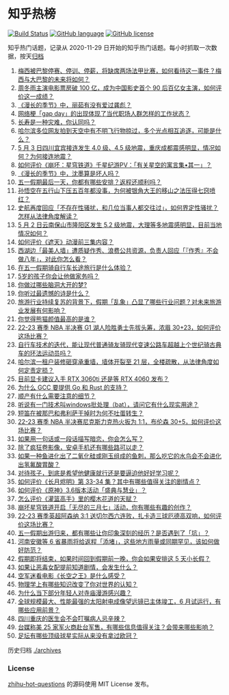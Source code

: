 # 知乎热榜
[![Build Status](https://github.com/ToWeLong/zhihu-hot-questions/workflows/CI/badge.svg)](https://github.com/ToWeLong/zhihu-hot-questions/actions)
[![GitHub language](https://img.shields.io/badge/language-golang-orange.svg)](https://golang.org/)
[![GitHub license](https://img.shields.io/github/license/ToWeLong/zhihu-hot-questions)](https://github.com/ToWeLong/zhihu-hot-questions/blob/main/LICENSE)

知乎热门话题，记录从 2020-11-29 日开始的知乎热门话题。每小时抓取一次数据，按天[归档](./archives)

<!-- BEGIN -->

1. [梅西被巴黎停赛、停训、停薪，将缺席两场法甲比赛，如何看待这一事件？梅西与大巴黎的未来将如何？](https://www.zhihu.com/question/598823428)
1. [周冬雨主演电影票房破 100 亿，成为中国影史首个 90 后百亿女主演，如何评价这一成绩？](https://www.zhihu.com/question/598769273)
1. [《漫长的季节》中，丽茹有没有爱过龚彪？](https://www.zhihu.com/question/598743310)
1. [网络梗「gap day」的出现体现了当代职场人群怎样的工作状态？](https://www.zhihu.com/question/598643987)
1. [长寿是一种灾难，你认同吗？](https://www.zhihu.com/question/597336124)
1. [哈尔滨多位网友拍到天空中有不明飞行物掠过，多个光点相互追逐，可能是什么？](https://www.zhihu.com/question/598833782)
1. [5 月 3 日四川宜宾接连发生 4.0 级、4.5 级地震，重庆成都震感明显，情况如何？为何接连地震？](https://www.zhihu.com/question/598845436)
1. [如何评价《崩坏：星穹铁道》千星纪游PV：「有关星空的寓言集•其一」？](https://www.zhihu.com/question/598840555)
1. [《漫长的季节》中，沈墨算是坏人吗？](https://www.zhihu.com/question/598778114)
1. [五一假期最后一天，你都有哪些安排？返程还顺利吗？](https://www.zhihu.com/question/598818627)
1. [孙悟空在五行山下压五百年都没事，为何被银角大王的移山之法压得七窍喷红？](https://www.zhihu.com/question/524966580)
1. [史航再度回应「不存在性骚扰，和几位当事人都交往过」，如何界定性骚扰？怎样从法律角度解读？](https://www.zhihu.com/question/598821617)
1. [5 月 2 日云南保山市隆阳区发生 5.2 级地震，大理等多地震感明显，目前当地情况如何？](https://www.zhihu.com/question/598788019)
1. [如何评价《遮天》动漫前三集内容？](https://www.zhihu.com/question/598837159)
1. [西湖边「最美人墙」遭质疑作秀、浪费公共资源，负责人回应「『作秀』不会做八年」，对此你怎么看？](https://www.zhihu.com/question/598709772)
1. [在五一假期骑自行车长途旅行是什么体验？](https://www.zhihu.com/question/598262798)
1. [5岁的孩子你会让他做家务吗？](https://www.zhihu.com/question/590184875)
1. [你做过哪些脑洞大开的梦?](https://www.zhihu.com/question/281970531)
1. [你听过最遗憾的诗是什么？](https://www.zhihu.com/question/598715965)
1. [旅游行业持续复苏的背景下，假期「乱象」凸显了哪些行业问题？对未来旅游业发展有何影响？](https://www.zhihu.com/question/597948012)
1. [你觉得熊猫颜值最高的是谁？](https://www.zhihu.com/question/270315203)
1. [22-23 赛季 NBA 半决赛 G1 湖人险胜勇士先拔头筹，浓眉 30+23，如何评价这场比赛？](https://www.zhihu.com/question/598826425)
1. [自行车技术的迭代，能让现代普通骑友骑现代变速公路车超越上个世纪骑古典车的环法运动员吗？](https://www.zhihu.com/question/597866127)
1. [哈尔滨一租户装修砸穿承重墙，墙体开裂至 21 层，全楼疏散，从法律角度如何定责定损？](https://www.zhihu.com/question/598700762)
1. [目前显卡建议入手 RTX 3060ti 还是等 RTX 4060 发布？](https://www.zhihu.com/question/598379312)
1. [为什么 GCC 要提供 Go 和 Rust 的支持？](https://www.zhihu.com/question/598603252)
1. [顺产有什么需要注意的细节？](https://www.zhihu.com/question/564379482)
1. [听说有一门技术叫windows批处理（bat），请问它有什么现实用途？](https://www.zhihu.com/question/333433046)
1. [短笛在被那巴和弗利萨干掉时为何不吐蛋转生？](https://www.zhihu.com/question/598121518)
1. [22-23 赛季 NBA 半决赛尼克斯力克热火扳为 1:1，布伦森 30+5，如何评价这场比赛？](https://www.zhihu.com/question/598818442)
1. [如果用一句话或一段话描写暗恋，你会怎么写？](https://www.zhihu.com/question/590953153)
1. [除了疯狂卷影像，安卓手机还有哪些路可以走？](https://www.zhihu.com/question/597929553)
1. [如果一种鱼进化出了二氧化硅或刚玉组成的鱼刺，那么吃它的水鸟会不会进化出氢氟酸胃酸？](https://www.zhihu.com/question/596366542)
1. [对待孩子，到底是希望他健康就行还是要逼迫他好好学习呢？](https://www.zhihu.com/question/598244910)
1. [如何评价《长月烬明》第 33-34 集？其中有哪些值得关注的剧情点？](https://www.zhihu.com/question/598625649)
1. [如何评价《原神》3.6版本活动「盛典与慧业」？](https://www.zhihu.com/question/598057184)
1. [怎么评价《灌篮高手》里的樱木花道的天赋？](https://www.zhihu.com/question/23769059)
1. [崩坏星穹铁道开启「无尽的三月七」活动，你有哪些有趣的创作？](https://www.zhihu.com/question/598490411)
1. [22-23 赛季英超阿森纳 3:1 送切尔西六连败，扎卡造三球厄德高双响，如何评价这场比赛？](https://www.zhihu.com/question/598799910)
1. [五一假期出游归来，都有哪些让你印象深刻的经历？是否遇到了「坑」？](https://www.zhihu.com/question/597948269)
1. [河南安徽等 6 省暴雨将给返程「添堵」，这些地方雨量或同期罕见，该如何做好防范？](https://www.zhihu.com/question/598773819)
1. [假期即将结束，如果时间回到假期前一晚，你会如果安排这 5 天小长假？](https://www.zhihu.com/question/598829716)
1. [如果让恶毒女配提前知道剧情，会发生什么？](https://www.zhihu.com/question/596568076)
1. [空军迷看电影《长空之王》是什么感受？](https://www.zhihu.com/question/598108290)
1. [物理学上有哪些知识改变了你对世界的认知？](https://www.zhihu.com/question/577483982)
1. [为什么当下部分年轻人对寺庙漫游感兴趣？](https://www.zhihu.com/question/597005538)
1. [全球规模最大、性能最强的太阳射电成像望远镜已主体竣工，6 月试运行，有哪些应用前景？](https://www.zhihu.com/question/598737544)
1. [四川重庆的医生会不会叮嘱病人忌辛辣？](https://www.zhihu.com/question/597926875)
1. [台媒称美 25 家军火商赴台军售，有哪些信息值得关注？会带来哪些影响？](https://www.zhihu.com/question/598740916)
1. [足坛有哪些顶级球星实际从来没有拿过欧冠？](https://www.zhihu.com/question/444832465)

<!-- END -->

历史归档 [./archives](./archives)


### License
[zhihu-hot-questions](https://github.com/towelong/zhihu-hot-questions) 的源码使用 MIT License 发布。